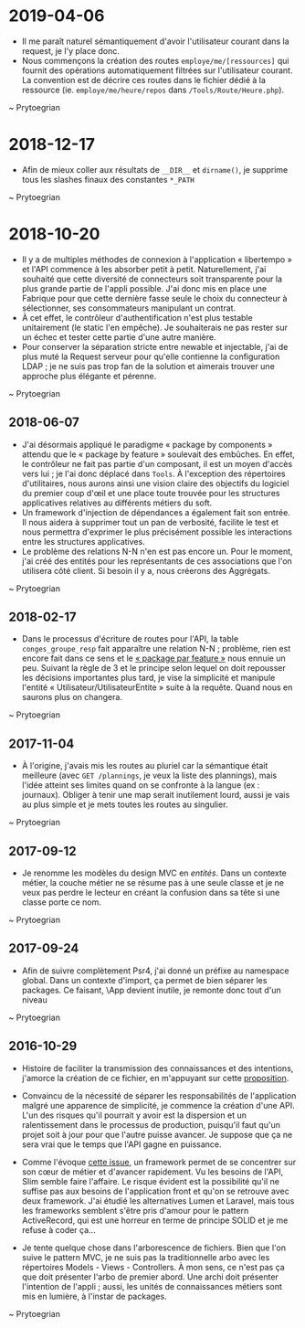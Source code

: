 # 2019-04-06
* Il me paraît naturel sémantiquement d'avoir l'utilisateur courant dans la request, je l'y place donc.
* Nous commençons la création des routes `employe/me/[ressources]` qui fournit des opérations automatiquement filtrées sur l'utilisateur courant. La convention est de décrire ces routes dans le fichier dédié à la ressource (ie. `employe/me/heure/repos` dans `/Tools/Route/Heure.php`).

~ Prytoegrian

# 2018-12-17
* Afin de mieux coller aux résultats de `__DIR__` et `dirname()`, je supprime tous les slashes finaux des constantes `*_PATH`

~ Prytoegrian

# 2018-10-20
* Il y a de multiples méthodes de connexion à l'application « libertempo » et l'API commence à les absorber petit à petit. Naturellement, j'ai souhaité que cette diversité de connecteurs soit transparente pour la plus grande partie de l'appli possible. J'ai donc mis en place une Fabrique pour que cette dernière fasse seule le choix du connecteur à sélectionner, ses consommateurs manipulant un contrat.
* À cet effet, le contrôleur d'authentification n'est plus testable unitairement (le static l'en empêche). Je souhaiterais ne pas rester sur un échec et tester cette partie d'une autre manière.
* Pour conserver la séparation stricte entre newable et injectable, j'ai de plus muté la Request serveur pour qu'elle contienne la configuration LDAP ; je ne suis pas trop fan de la solution et aimerais trouver une approche plus élégante et pérenne.

~ Prytoegrian

## 2018-06-07
* J'ai désormais appliqué le paradigme « package by components » attendu que le « package by feature » soulevait des embûches. En effet, le contrôleur ne fait pas partie d'un composant, il est un moyen d'accès vers lui ; je l'ai donc déplacé dans `Tools`. À l'exception des répertoires d'utilitaires, nous aurons ainsi une vision claire des objectifs du logiciel du premier coup d'œil et une place toute trouvée pour les structures applicatives relatives au différents métiers du soft.
* Un framework d'injection de dépendances a également fait son entrée. Il nous aidera à supprimer tout un pan de verbosité, facilite le test et nous permettra d'exprimer le plus précisément possible les interactions entre les structures applicatives.
* Le problème des relations N-N n'en est pas encore un. Pour le moment, j'ai créé des entités pour les représentants de ces associations que l'on utilisera côté client. Si besoin il y a, nous créerons des Aggrégats.

~ Prytoegrian

## 2018-02-17
* Dans le processus d'écriture de routes pour l'API, la table `conges_groupe_resp` fait apparaître une relation N-N ; problème, rien est encore fait dans ce sens et le [« package par feature »](http://www.codingthearchitecture.com/2015/03/08/package_by_component_and_architecturally_aligned_testing.html) nous ennuie un peu. Suivant la règle de 3 et le principe selon lequel on doit repousser les décisions importantes plus tard, je vise la simplicité et manipule l'entité « Utilisateur/UtilisateurEntite » suite à la requête. Quand nous en saurons plus on changera.

~ Prytoegrian

## 2017-11-04
* À l'origine, j'avais mis les routes au pluriel car la sémantique était meilleure (avec `GET /plannings`, je veux la liste des plannings), mais l'idée atteint ses limites quand on se confronte à la langue (ex : journaux). Obliger à tenir une map serait inutilement lourd, aussi je vais au plus simple et je mets toutes les routes au singulier.

~ Prytoegrian

## 2017-09-12

* Je renomme les modèles du design MVC en *entités*. Dans un contexte métier, la couche métier ne se résume pas à une seule classe et je ne veux pas perdre le lecteur en créant la confusion dans sa tête si une classe porte ce nom.

~ Prytoegrian


## 2017-09-24

* Afin de suivre complètement Psr4, j'ai donné un préfixe au namespace global. Dans un contexte d'import, ça permet de bien séparer les packages. Ce faisant, \App devient inutile, je remonte donc tout d'un niveau

~ Prytoegrian

## 2016-10-29

* Histoire de faciliter la transmission des connaissances et des intentions, j'amorce la création de ce fichier, en m'appuyant sur cette [proposition](http://akazlou.com/posts/2015-11-09-every-project-should-have-decisions.html).

* Convaincu de la nécessité de séparer les responsabilités de l'application malgré une apparence de simplicité, je commence la création d'une API.
L'un des risques qu'il pourrait y avoir est la dispersion et un ralentissement dans le processus de production,
puisqu'il faut qu'un projet soit à jour pour que l'autre puisse avancer.
Je suppose que ça ne sera vrai que le temps que l'API gagne en puissance.

* Comme l'évoque [cette issue](https://github.com/wouldsmina/Libertempo/issues/134), un framework permet de se concentrer sur son cœur de métier et d'avancer rapidement.
Vu les besoins de l'API, Slim semble faire l'affaire. Le risque évident est la possibilité qu'il ne suffise pas aux besoins de l'application front
et qu'on se retrouve avec deux framework.
J'ai étudié les alternatives Lumen et Laravel, mais tous les frameworks semblent s'être pris d'amour pour le pattern ActiveRecord,
qui est une horreur en terme de principe SOLID et je me refuse à coder ça...

* Je tente quelque chose dans l'arborescence de fichiers.
Bien que l'on suive le pattern MVC, je ne suis pas la traditionnelle arbo avec les répertoires Models - Views - Controllers. À mon sens,
ce n'est pas ça que doit présenter l'arbo de premier abord. Une archi doit présenter l'intention de l'appli ; aussi, les unités de connaissances métiers sont mis en lumière, à l'instar de packages.

~ Prytoegrian
